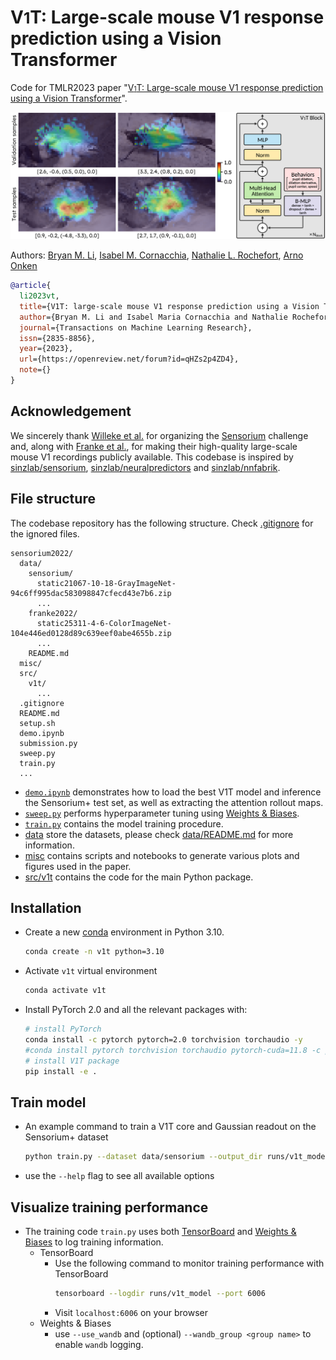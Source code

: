 # V<font size='5'>1</font>T: Large-scale mouse V1 response prediction using a Vision Transformer

Code for TMLR2023 paper "[V<font size='1'>1</font>T: Large-scale mouse V1 response prediction using a Vision Transformer](https://openreview.net/forum?id=qHZs2p4ZD4)".

![](misc/images/v1t.png)

Authors: [Bryan M. Li](https://twitter.com/bryanlimy), [Isabel M. Cornacchia](https://twitter.com/isabelmaria_c), [Nathalie L. Rochefort](https://twitter.com/RochefortLab), [Arno Onken](https://homepages.inf.ed.ac.uk/aonken/)

```bibtex
@article{
  li2023vt,
  title={V1T: large-scale mouse V1 response prediction using a Vision Transformer},
  author={Bryan M. Li and Isabel Maria Cornacchia and Nathalie Rochefort and Arno Onken},
  journal={Transactions on Machine Learning Research},
  issn={2835-8856},
  year={2023},
  url={https://openreview.net/forum?id=qHZs2p4ZD4},
  note={}
}
```

## Acknowledgement

We sincerely thank [Willeke et al.](https://arxiv.org/abs/2206.08666) for organizing the [Sensorium](https://sensorium2022.net/home) challenge and, along with [Franke et al.](https://www.nature.com/articles/s41586-022-05270-3), for making their high-quality large-scale mouse V1 recordings publicly available. This codebase is inspired by [sinzlab/sensorium](https://github.com/sinzlab/sensorium), [sinzlab/neuralpredictors](https://github.com/sinzlab/neuralpredictors) and [sinzlab/nnfabrik](https://github.com/sinzlab/nnfabrik). 

## File structure
The codebase repository has the following structure. Check [.gitignore](.gitignore) for the ignored files.
```
sensorium2022/
  data/
    sensorium/
      static21067-10-18-GrayImageNet-94c6ff995dac583098847cfecd43e7b6.zip
      ...
    franke2022/
      static25311-4-6-ColorImageNet-104e446ed0128d89c639eef0abe4655b.zip
      ...
    README.md
  misc/
  src/
    v1t/
      ...
  .gitignore
  README.md
  setup.sh
  demo.ipynb
  submission.py
  sweep.py
  train.py
  ...
```
- [`demo.ipynb`](demo.ipynb) demonstrates how to load the best V1T model and inference the Sensorium+ test set, as well as extracting the attention rollout maps.
- [`sweep.py`](sweep.py) performs hyperparameter tuning using [Weights & Biases](https://wandb.ai/site).
- [`train.py`](train.py) contains the model training procedure.
- [data](data/) store the datasets, please check [data/README.md](data/README.md) for more information.
- [misc](misc/) contains scripts and notebooks to generate various plots and figures used in the paper.
- [src/v1t](src/v1t/) contains the code for the main Python package.

## Installation
- Create a new [conda](https://docs.conda.io/en/latest/miniconda.html) environment in Python 3.10.
  ```bash
  conda create -n v1t python=3.10
  ```
- Activate `v1t` virtual environment
  ```bash
  conda activate v1t
  ```
- Install PyTorch 2.0 and all the relevant packages with:
  ```bash
  # install PyTorch
  conda install -c pytorch pytorch=2.0 torchvision torchaudio -y
  #conda install pytorch torchvision torchaudio pytorch-cuda=11.8 -c pytorch -c nvidia -y
  # install V1T package
  pip install -e .
  ```

## Train model
- An example command to train a V1T core and Gaussian readout on the Sensorium+ dataset
  ```bash
  python train.py --dataset data/sensorium --output_dir runs/v1t_model --core vit --readout gaussian2d --behavior_mode 3 --batch_size 16
  ```
- use the `--help` flag to see all available options

## Visualize training performance
- The training code `train.py` uses both [TensorBoard](https://www.tensorflow.org/tensorboard) and [Weights & Biases](https://wandb.ai/site) to log training information.
  - TensorBoard
    - Use the following command to monitor training performance with TensorBoard
      ```bash
      tensorboard --logdir runs/v1t_model --port 6006
      ```
    - Visit `localhost:6006` on your browser
  - Weights & Biases
    - use `--use_wandb` and (optional) `--wandb_group <group name>` to enable `wandb` logging.
